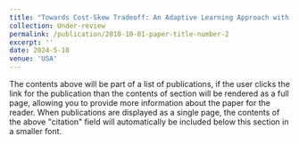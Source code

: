 ```yaml
---
title: "Towards Cost-Skew Tradeoff: An Adaptive Learning Approach with Non-Restrictive Topology"
collection: Under-review
permalink: /publication/2010-10-01-paper-title-number-2
excerpt: ''
date: 2024-5-10
venue: 'USA'
---
```


The contents above will be part of a list of publications, if the user clicks the link for the publication than the contents of section will be rendered as a full page, allowing you to provide more information about the paper for the reader. When publications are displayed as a single page, the contents of the above "citation" field will automatically be included below this section in a smaller font.
